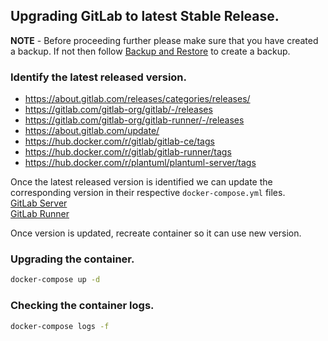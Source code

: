 ## Upgrading GitLab to latest Stable Release.

**NOTE** - Before proceeding further please make sure that you have created a backup. If not then follow [Backup and Restore](./backup-and-restore.md) to create a backup.

### Identify the latest released version.
- https://about.gitlab.com/releases/categories/releases/
- https://gitlab.com/gitlab-org/gitlab/-/releases
- https://gitlab.com/gitlab-org/gitlab-runner/-/releases
- https://about.gitlab.com/update/
- https://hub.docker.com/r/gitlab/gitlab-ce/tags
- https://hub.docker.com/r/gitlab/gitlab-runner/tags
- https://hub.docker.com/r/plantuml/plantuml-server/tags

Once the latest released version is identified we can update the corresponding version in their respective `docker-compose.yml` files.
</br>[GitLab Server](./../docker-compose.yml)
</br>[GitLab Runner](./../runner-setup-configs/docker-compose.yml)

Once version is updated, recreate container so it can use new version.

### Upgrading the container.
```bash
docker-compose up -d
```

### Checking the container logs.
```bash
docker-compose logs -f
```
